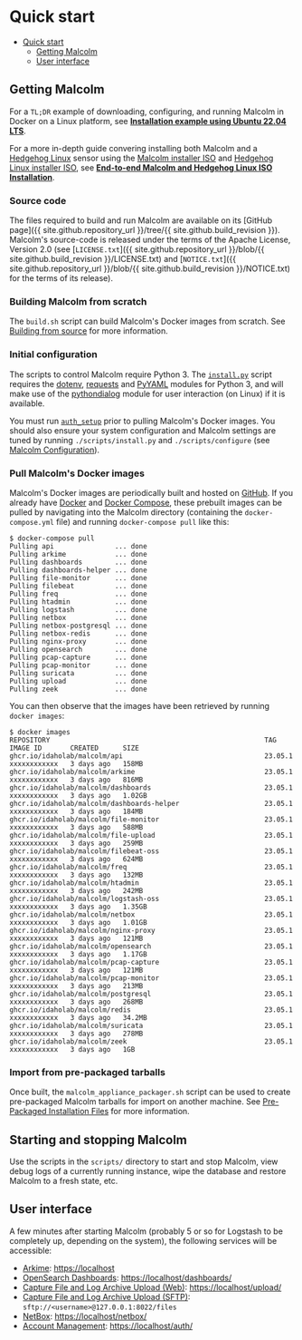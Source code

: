 # <a name="QuickStart"></a>Quick start

* [Quick start](#QuickStart)
    - [Getting Malcolm](#GetMalcolm)
    - [User interface](#UserInterfaceURLs)

## <a name="GetMalcolm"></a>Getting Malcolm

For a `TL;DR` example of downloading, configuring, and running Malcolm in Docker on a Linux platform, see **[Installation example using Ubuntu 22.04 LTS](ubuntu-install-example.md#InstallationExample)**.

For a more in-depth guide convering installing both Malcolm and a [Hedgehog Linux](hedgehog.md) sensor using the [Malcolm installer ISO](malcolm-iso.md#ISO) and [Hedgehog Linux installer ISO](hedgehog-installation.md#HedgehogInstallation), see **[End-to-end Malcolm and Hedgehog Linux ISO Installation](malcolm-hedgehog-e2e-iso-install.md#InstallationExample)**.

### Source code

The files required to build and run Malcolm are available on its [GitHub page]({{ site.github.repository_url }}/tree/{{ site.github.build_revision }}). Malcolm's source-code is released under the terms of the Apache License, Version 2.0 (see [`LICENSE.txt`]({{ site.github.repository_url }}/blob/{{ site.github.build_revision }}/LICENSE.txt) and [`NOTICE.txt`]({{ site.github.repository_url }}/blob/{{ site.github.build_revision }}/NOTICE.txt) for the terms of its release).

### Building Malcolm from scratch

The `build.sh` script can build Malcolm's Docker images from scratch. See [Building from source](development.md#Build) for more information.

### Initial configuration

The scripts to control Malcolm require Python 3. The [`install.py`](malcolm-config.md#ConfigAndTuning) script requires the [dotenv](https://github.com/theskumar/python-dotenv), [requests](https://docs.python-requests.org/en/latest/) and [PyYAML](https://pyyaml.org/) modules for Python 3, and will make use of the [pythondialog](https://pythondialog.sourceforge.io/) module for user interaction (on Linux) if it is available.

You must run [`auth_setup`](authsetup.md#AuthSetup) prior to pulling Malcolm's Docker images. You should also ensure your system configuration and Malcolm settings are tuned by running `./scripts/install.py` and `./scripts/configure` (see [Malcolm Configuration](malcolm-config.md#ConfigAndTuning)).
    
### Pull Malcolm's Docker images

Malcolm's Docker images are periodically built and hosted on [GitHub](https://github.com/orgs/idaholab/packages?repo_name=Malcolm). If you already have [Docker](https://www.docker.com/) and [Docker Compose](https://docs.docker.com/compose/), these prebuilt images can be pulled by navigating into the Malcolm directory (containing the `docker-compose.yml` file) and running `docker-compose pull` like this:
```
$ docker-compose pull
Pulling api               ... done
Pulling arkime            ... done
Pulling dashboards        ... done
Pulling dashboards-helper ... done
Pulling file-monitor      ... done
Pulling filebeat          ... done
Pulling freq              ... done
Pulling htadmin           ... done
Pulling logstash          ... done
Pulling netbox            ... done
Pulling netbox-postgresql ... done
Pulling netbox-redis      ... done
Pulling nginx-proxy       ... done
Pulling opensearch        ... done
Pulling pcap-capture      ... done
Pulling pcap-monitor      ... done
Pulling suricata          ... done
Pulling upload            ... done
Pulling zeek              ... done
```

You can then observe that the images have been retrieved by running `docker images`:
```
$ docker images
REPOSITORY                                                     TAG               IMAGE ID       CREATED      SIZE
ghcr.io/idaholab/malcolm/api                                   23.05.1           xxxxxxxxxxxx   3 days ago   158MB
ghcr.io/idaholab/malcolm/arkime                                23.05.1           xxxxxxxxxxxx   3 days ago   816MB
ghcr.io/idaholab/malcolm/dashboards                            23.05.1           xxxxxxxxxxxx   3 days ago   1.02GB
ghcr.io/idaholab/malcolm/dashboards-helper                     23.05.1           xxxxxxxxxxxx   3 days ago   184MB
ghcr.io/idaholab/malcolm/file-monitor                          23.05.1           xxxxxxxxxxxx   3 days ago   588MB
ghcr.io/idaholab/malcolm/file-upload                           23.05.1           xxxxxxxxxxxx   3 days ago   259MB
ghcr.io/idaholab/malcolm/filebeat-oss                          23.05.1           xxxxxxxxxxxx   3 days ago   624MB
ghcr.io/idaholab/malcolm/freq                                  23.05.1           xxxxxxxxxxxx   3 days ago   132MB
ghcr.io/idaholab/malcolm/htadmin                               23.05.1           xxxxxxxxxxxx   3 days ago   242MB
ghcr.io/idaholab/malcolm/logstash-oss                          23.05.1           xxxxxxxxxxxx   3 days ago   1.35GB
ghcr.io/idaholab/malcolm/netbox                                23.05.1           xxxxxxxxxxxx   3 days ago   1.01GB
ghcr.io/idaholab/malcolm/nginx-proxy                           23.05.1           xxxxxxxxxxxx   3 days ago   121MB
ghcr.io/idaholab/malcolm/opensearch                            23.05.1           xxxxxxxxxxxx   3 days ago   1.17GB
ghcr.io/idaholab/malcolm/pcap-capture                          23.05.1           xxxxxxxxxxxx   3 days ago   121MB
ghcr.io/idaholab/malcolm/pcap-monitor                          23.05.1           xxxxxxxxxxxx   3 days ago   213MB
ghcr.io/idaholab/malcolm/postgresql                            23.05.1           xxxxxxxxxxxx   3 days ago   268MB
ghcr.io/idaholab/malcolm/redis                                 23.05.1           xxxxxxxxxxxx   3 days ago   34.2MB
ghcr.io/idaholab/malcolm/suricata                              23.05.1           xxxxxxxxxxxx   3 days ago   278MB
ghcr.io/idaholab/malcolm/zeek                                  23.05.1           xxxxxxxxxxxx   3 days ago   1GB
```

### Import from pre-packaged tarballs

Once built, the `malcolm_appliance_packager.sh` script can be used to create pre-packaged Malcolm tarballs for import on another machine. See [Pre-Packaged Installation Files](development.md#Packager) for more information.

## Starting and stopping Malcolm

Use the scripts in the `scripts/` directory to start and stop Malcolm, view debug logs of a currently running
instance, wipe the database and restore Malcolm to a fresh state, etc.

## <a name="UserInterfaceURLs"></a>User interface

A few minutes after starting Malcolm (probably 5 or so for Logstash to be completely up, depending on the system), the following services will be accessible:

* [Arkime](https://arkime.com/): [https://localhost](https://localhost)
* [OpenSearch Dashboards](https://opensearch.org/docs/latest/dashboards/index/): [https://localhost/dashboards/](https://localhost/dashboards/)
* [Capture File and Log Archive Upload (Web)](upload.md#Upload): [https://localhost/upload/](https://localhost/upload/)
* [Capture File and Log Archive Upload (SFTP)](upload.md#Upload): `sftp://<username>@127.0.0.1:8022/files`
* [NetBox](asset-interaction-analysis.md#AssetInteractionAnalysis): [https://localhost/netbox/](https://localhost/netbox/)
* [Account Management](authsetup.md#AuthBasicAccountManagement): [https://localhost/auth/](https://localhost/auth/)
